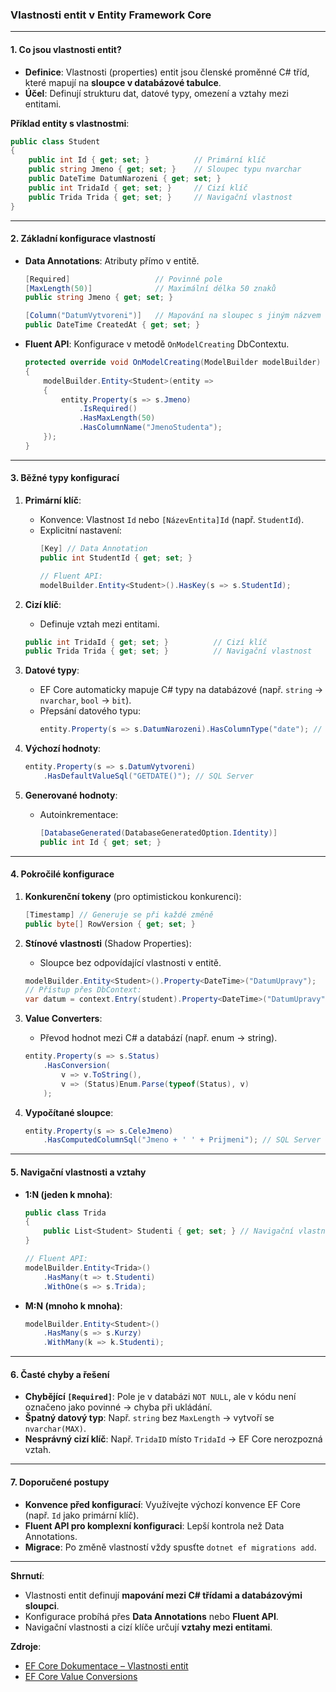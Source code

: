 
### Vlastnosti entit v Entity Framework Core

---

#### **1. Co jsou vlastnosti entit?**  

- **Definice**: Vlastnosti (properties) entit jsou členské proměnné C# tříd, které mapují na **sloupce v databázové tabulce**.  
- **Účel**: Definují strukturu dat, datové typy, omezení a vztahy mezi entitami.  

**Příklad entity s vlastnostmi**:  
```csharp
public class Student
{
    public int Id { get; set; }          // Primární klíč
    public string Jmeno { get; set; }    // Sloupec typu nvarchar
    public DateTime DatumNarozeni { get; set; }
    public int TridaId { get; set; }     // Cizí klíč
    public Trida Trida { get; set; }     // Navigační vlastnost
}
```

---

#### **2. Základní konfigurace vlastností**  

- **Data Annotations**: Atributy přímo v entitě.  
  ```csharp
  [Required]                   // Povinné pole
  [MaxLength(50)]              // Maximální délka 50 znaků
  public string Jmeno { get; set; }

  [Column("DatumVytvoreni")]   // Mapování na sloupec s jiným názvem
  public DateTime CreatedAt { get; set; }
  ```

- **Fluent API**: Konfigurace v metodě `OnModelCreating` DbContextu.  
  ```csharp
  protected override void OnModelCreating(ModelBuilder modelBuilder)
  {
      modelBuilder.Entity<Student>(entity =>
      {
          entity.Property(s => s.Jmeno)
              .IsRequired()
              .HasMaxLength(50)
              .HasColumnName("JmenoStudenta");
      });
  }
  ```

---

#### **3. Běžné typy konfigurací**  

1. **Primární klíč**:  
   - Konvence: Vlastnost `Id` nebo `[NázevEntita]Id` (např. `StudentId`).  
   - Explicitní nastavení:  
     ```csharp
     [Key] // Data Annotation
     public int StudentId { get; set; }

     // Fluent API:
     modelBuilder.Entity<Student>().HasKey(s => s.StudentId);
     ```

2. **Cizí klíč**:  
   - Definuje vztah mezi entitami.  
   ```csharp
   public int TridaId { get; set; }          // Cizí klíč
   public Trida Trida { get; set; }          // Navigační vlastnost
   ```

3. **Datové typy**:  
   - EF Core automaticky mapuje C# typy na databázové (např. `string` → `nvarchar`, `bool` → `bit`).  
   - Přepsání datového typu:  
     ```csharp
     entity.Property(s => s.DatumNarozeni).HasColumnType("date"); // Datum bez času
     ```

4. **Výchozí hodnoty**:  
   ```csharp
   entity.Property(s => s.DatumVytvoreni)
       .HasDefaultValueSql("GETDATE()"); // SQL Server
   ```

5. **Generované hodnoty**:  
   - Autoinkrementace:  
     ```csharp
     [DatabaseGenerated(DatabaseGeneratedOption.Identity)]
     public int Id { get; set; }
     ```

---

#### **4. Pokročilé konfigurace**  

1. **Konkurenční tokeny** (pro optimistickou konkurenci):  
   ```csharp
   [Timestamp] // Generuje se při každé změně
   public byte[] RowVersion { get; set; }
   ```

2. **Stínové vlastnosti** (Shadow Properties):  
   - Sloupce bez odpovídající vlastnosti v entitě.  
   ```csharp
   modelBuilder.Entity<Student>().Property<DateTime>("DatumUpravy");
   // Přístup přes DbContext:
   var datum = context.Entry(student).Property<DateTime>("DatumUpravy").CurrentValue;
   ```

3. **Value Converters**:  
   - Převod hodnot mezi C# a databází (např. enum → string).  
   ```csharp
   entity.Property(s => s.Status)
       .HasConversion(
           v => v.ToString(),
           v => (Status)Enum.Parse(typeof(Status), v)
       );
   ```

4. **Vypočítané sloupce**:  
   ```csharp
   entity.Property(s => s.CeleJmeno)
       .HasComputedColumnSql("Jmeno + ' ' + Prijmeni"); // SQL Server
   ```

---

#### **5. Navigační vlastnosti a vztahy**  

- **1:N (jeden k mnoha)**:  
  ```csharp
  public class Trida
  {
      public List<Student> Studenti { get; set; } // Navigační vlastnost
  }

  // Fluent API:
  modelBuilder.Entity<Trida>()
      .HasMany(t => t.Studenti)
      .WithOne(s => s.Trida);
  ```

- **M:N (mnoho k mnoha)**:  
  ```csharp
  modelBuilder.Entity<Student>()
      .HasMany(s => s.Kurzy)
      .WithMany(k => k.Studenti);
  ```

---

#### **6. Časté chyby a řešení**  

- **Chybějící `[Required]`**: Pole je v databázi `NOT NULL`, ale v kódu není označeno jako povinné → chyba při ukládání.  
- **Špatný datový typ**: Např. `string` bez `MaxLength` → vytvoří se `nvarchar(MAX)`.  
- **Nesprávný cizí klíč**: Např. `TridaID` místo `TridaId` → EF Core nerozpozná vztah.  

---

#### **7. Doporučené postupy**  

- **Konvence před konfigurací**: Využívejte výchozí konvence EF Core (např. `Id` jako primární klíč).  
- **Fluent API pro komplexní konfiguraci**: Lepší kontrola než Data Annotations.  
- **Migrace**: Po změně vlastností vždy spusťte `dotnet ef migrations add`.  

---

**Shrnutí**:  
- Vlastnosti entit definují **mapování mezi C# třídami a databázovými sloupci**.  
- Konfigurace probíhá přes **Data Annotations** nebo **Fluent API**.  
- Navigační vlastnosti a cizí klíče určují **vztahy mezi entitami**.  

**Zdroje**:  
- [EF Core Dokumentace – Vlastnosti entit](https://learn.microsoft.com/en-us/ef/core/modeling/entity-properties)  
- [EF Core Value Conversions](https://learn.microsoft.com/en-us/ef/core/modeling/value-conversions)
